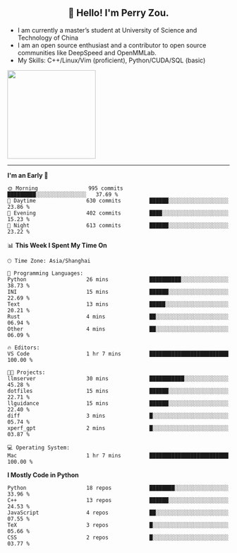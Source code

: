 <h2 align="center">👋 Hello! I'm Perry Zou.</h2>

- I am currently a master’s student at University of Science and Technology of China
- I am an open source enthusiast and a contributor to open source communities like DeepSpeed and OpenMMLab.
- My Skills: C++/Linux/Vim (proficient), Python/CUDA/SQL (basic)

<img height=200 align="center" src="https://github-readme-stats.vercel.app/api?username=zonepg" />

-------

<!--START_SECTION:waka-->
**I'm an Early 🐤** 

```text
🌞 Morning                995 commits         █████████░░░░░░░░░░░░░░░░   37.69 % 
🌆 Daytime                630 commits         ██████░░░░░░░░░░░░░░░░░░░   23.86 % 
🌃 Evening                402 commits         ████░░░░░░░░░░░░░░░░░░░░░   15.23 % 
🌙 Night                  613 commits         ██████░░░░░░░░░░░░░░░░░░░   23.22 % 
```


📊 **This Week I Spent My Time On** 

```text
🕑︎ Time Zone: Asia/Shanghai

💬 Programming Languages: 
Python                   26 mins             ██████████░░░░░░░░░░░░░░░   38.73 % 
INI                      15 mins             ██████░░░░░░░░░░░░░░░░░░░   22.69 % 
Text                     13 mins             █████░░░░░░░░░░░░░░░░░░░░   20.21 % 
Rust                     4 mins              ██░░░░░░░░░░░░░░░░░░░░░░░   06.94 % 
Other                    4 mins              ██░░░░░░░░░░░░░░░░░░░░░░░   06.09 % 

🔥 Editors: 
VS Code                  1 hr 7 mins         █████████████████████████   100.00 % 

🐱‍💻 Projects: 
llmserver                30 mins             ███████████░░░░░░░░░░░░░░   45.28 % 
dotfiles                 15 mins             ██████░░░░░░░░░░░░░░░░░░░   22.71 % 
llguidance               15 mins             ██████░░░░░░░░░░░░░░░░░░░   22.40 % 
diff                     3 mins              █░░░░░░░░░░░░░░░░░░░░░░░░   05.74 % 
xperf_gpt                2 mins              █░░░░░░░░░░░░░░░░░░░░░░░░   03.87 % 

💻 Operating System: 
Mac                      1 hr 7 mins         █████████████████████████   100.00 % 
```

**I Mostly Code in Python** 

```text
Python                   18 repos            ████████░░░░░░░░░░░░░░░░░   33.96 % 
C++                      13 repos            ██████░░░░░░░░░░░░░░░░░░░   24.53 % 
JavaScript               4 repos             ██░░░░░░░░░░░░░░░░░░░░░░░   07.55 % 
TeX                      3 repos             █░░░░░░░░░░░░░░░░░░░░░░░░   05.66 % 
CSS                      2 repos             █░░░░░░░░░░░░░░░░░░░░░░░░   03.77 % 
```




<!--END_SECTION:waka-->
